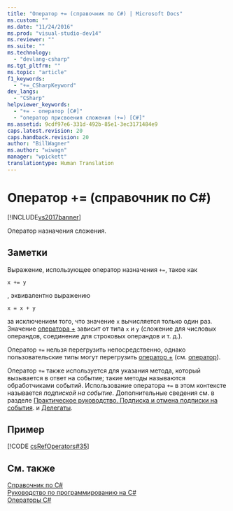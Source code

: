 ```yaml
---
title: "Оператор += (справочник по C#) | Microsoft Docs"
ms.custom: ""
ms.date: "11/24/2016"
ms.prod: "visual-studio-dev14"
ms.reviewer: ""
ms.suite: ""
ms.technology: 
  - "devlang-csharp"
ms.tgt_pltfrm: ""
ms.topic: "article"
f1_keywords: 
  - "+=_CSharpKeyword"
dev_langs: 
  - "CSharp"
helpviewer_keywords: 
  - "+= - оператор [C#]"
  - "оператор присвоения сложения (+=) [C#]"
ms.assetid: 9cdf97e6-331d-492b-85e1-3ec3171484e9
caps.latest.revision: 20
caps.handback.revision: 20
author: "BillWagner"
ms.author: "wiwagn"
manager: "wpickett"
translationtype: Human Translation
---
```

# Оператор += (справочник по C#)
[!INCLUDE[vs2017banner](../../../csharp/includes/vs2017banner.md)]

Оператор назначения сложения.  
  
## Заметки  
 Выражение, использующее оператор назначения `+=`, такое как  
  
```  
x += y  
```  
  
 , эквивалентно выражению  
  
```  
x = x + y  
```  
  
 за исключением того, что значение `x` вычисляется только один раз.  Значение [оператора \+](../../../csharp/language-reference/operators/addition-operator.md) зависит от типа `x` и `y` \(сложение для числовых операндов, соединение для строковых операндов и т. д.\).  
  
 Оператор `+=` нельзя перегрузить непосредственно, однако пользовательские типы могут перегрузить [оператор \+](../../../csharp/language-reference/operators/addition-operator.md) \(см. [оператор](../../../csharp/language-reference/keywords/operator.md)\).  
  
 Оператор `+=` также используется для указания метода, который вызывается в ответ на событие; такие методы называются обработчиками событий.  Использование оператора `+=` в этом контексте называется *подпиской на событие*.  Дополнительные сведения см. в разделе [Практическое руководство. Подписка и отмена подписки на события](../../../csharp/programming-guide/events/how-to-subscribe-to-and-unsubscribe-from-events.md).  и [Делегаты](../../../csharp/programming-guide/delegates/index.md).  
  
## Пример  
 [!CODE [csRefOperators#35](../CodeSnippet/VS_Snippets_VBCSharp/csrefOperators#35)]  
  
## См. также  
 [Справочник по C\#](../../../csharp/language-reference/index.md)   
 [Руководство по программированию на C\#](../../../csharp/programming-guide/index.md)   
 [Операторы C\#](../../../csharp/language-reference/operators/index.md)